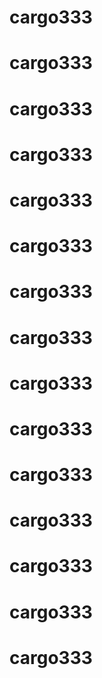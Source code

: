 # cargo333
# cargo333
# cargo333
# cargo333
# cargo333
# cargo333
# cargo333
# cargo333
# cargo333
# cargo333
# cargo333
# cargo333
# cargo333
# cargo333
# cargo333

